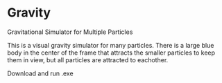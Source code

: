 # Gravity
Gravitational Simulator for Multiple Particles

This is a visual gravity simulator for many particles.
There is a large blue body in the center of the frame that attracts the
smaller particles to keep them in view, but all particles are attracted to eachother.

Download and run .exe
